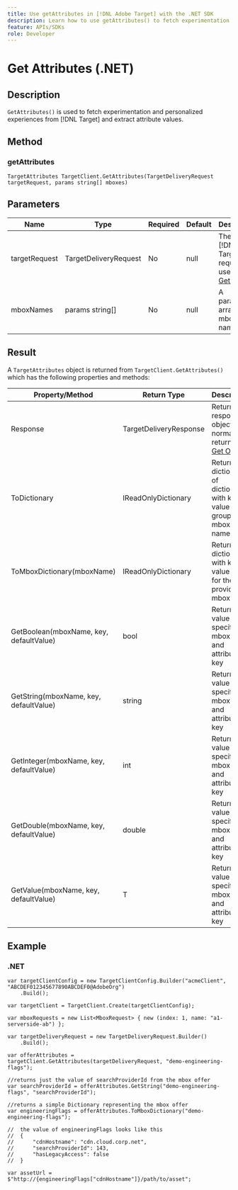 ```yaml
---
title: Use getAttributes in [!DNL Adobe Target] with the .NET SDK
description: Learn how to use getAttributes() to fetch experimentation and personalized experiences from [!DNL Target] and extract attribute values.
feature: APIs/SDKs
role: Developer
---
```

# Get Attributes (.NET)

## Description

`GetAttributes()` is used to fetch experimentation and personalized experiences from [!DNL Target] and extract attribute values.

## Method

### getAttributes

```dotnet {line-numbers="true"}
TargetAttributes TargetClient.GetAttributes(TargetDeliveryRequest targetRequest, params string[] mboxes)
```

## Parameters

|Name|Type|Required|Default|Description|
| --- | --- | --- | --- | --- |
|targetRequest|TargetDeliveryRequest|No|null|The same [!DNL Target] request as used for [Get Offers​](get-offers.md)|
|mboxNames|params string[]|No|null|A parameter array of mbox names|

## Result

A `TargetAttributes` object is returned from `TargetClient.GetAttributes()` which has the following properties and methods:

|Property/Method|Return Type|Description|
| --- | --- | --- |
|Response|TargetDeliveryResponse|Returns the response object normally returned by [Get Offers](get-offers.md)|
|ToDictionary|IReadOnlyDictionary|Returns a dictionary of dictionaries with key value pairs grouped by mbox names|
|ToMboxDictionary(mboxName)|IReadOnlyDictionary|Returns a dictionary with key value pairs for the provided mbox|
|GetBoolean(mboxName, key, defaultValue)|bool|Returns the value for a specified mbox name and attribute key|
|GetString(mboxName, key, defaultValue)|string|Returns the value for a specified mbox name and attribute key|
|GetInteger(mboxName, key, defaultValue)|int|Returns the value for a specified mbox name and attribute key|
|GetDouble(mboxName, key, defaultValue)|double|Returns the value for a specified mbox name and attribute key|
|GetValue(mboxName, key, defaultValue)|T|Returns the value for a specified mbox name and attribute key|

## Example

### \.NET

```dotnet {line-numbers="true"}
var targetClientConfig = new TargetClientConfig.Builder("acmeClient", "ABCDEF012345677890ABCDEF0@AdobeOrg")
    .Build();

var targetClient = TargetClient.Create(targetClientConfig);

var mboxRequests = new List<MboxRequest> { new (index: 1, name: "a1-serverside-ab") };

var targetDeliveryRequest = new TargetDeliveryRequest.Builder()
    .Build();

var offerAttributes = targetClient.GetAttributes(targetDeliveryRequest, "demo-engineering-flags");

//returns just the value of searchProviderId from the mbox offer
var searchProviderId = offerAttributes.GetString("demo-engineering-flags", "searchProviderId");

//returns a simple Dictionary representing the mbox offer
var engineeringFlags = offerAttributes.ToMboxDictionary("demo-engineering-flags");

//  the value of engineeringFlags looks like this
//  {
//      "cdnHostname": "cdn.cloud.corp.net",
//      "searchProviderId": 143,
//      "hasLegacyAccess": false
//  }

var assetUrl = $"http://{engineeringFlags["cdnHostname"]}/path/to/asset";
```
